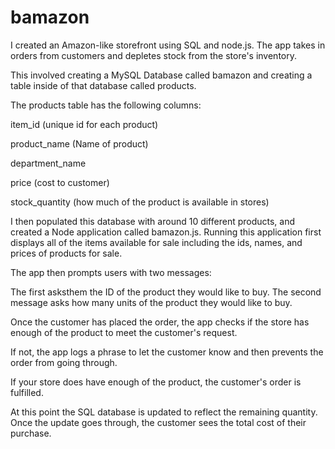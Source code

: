 # bamazon
I created an Amazon-like storefront using SQL and node.js. The app takes in orders from customers and depletes stock from the store's inventory. 

This involved creating a MySQL Database called bamazon and creating a table inside of that database called products.

The products table has the following columns:

item_id (unique id for each product)

product_name (Name of product)

department_name

price (cost to customer)

stock_quantity (how much of the product is available in stores)

I then populated this database with around 10 different products, and created a Node application called bamazon.js. Running this application first displays all of the items available for sale including the ids, names, and prices of products for sale.

The app then prompts users with two messages:

The first asksthem the ID of the product they would like to buy. The second message asks how many units of the product they would like to buy.

Once the customer has placed the order, the app checks if the store has enough of the product to meet the customer's request.

If not, the app logs a phrase to let the customer know and then prevents the order from going through.

If your store does have enough of the product, the customer's order is fulfilled.

At this point the SQL database is updated to reflect the remaining quantity. Once the update goes through, the customer sees the total cost of their purchase.



